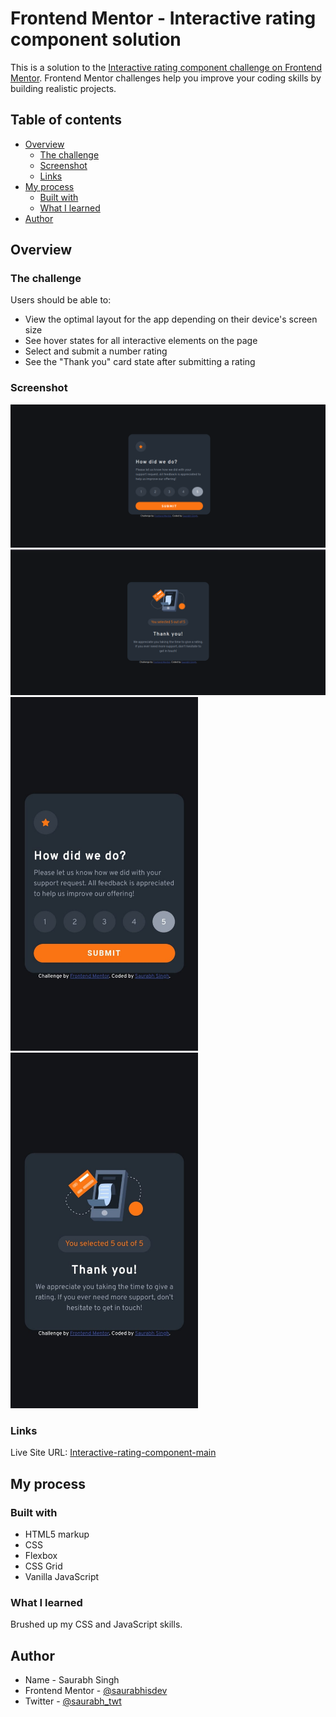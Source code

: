 # Frontend Mentor - Interactive rating component solution

This is a solution to the [Interactive rating component challenge on Frontend Mentor](https://www.frontendmentor.io/challenges/interactive-rating-component-koxpeBUmI). Frontend Mentor challenges help you improve your coding skills by building realistic projects. 

## Table of contents

- [Overview](#overview)
  - [The challenge](#the-challenge)
  - [Screenshot](#screenshot)
  - [Links](#links)
- [My process](#my-process)
  - [Built with](#built-with)
  - [What I learned](#what-i-learned)
- [Author](#author)


## Overview

### The challenge

Users should be able to:

- View the optimal layout for the app depending on their device's screen size
- See hover states for all interactive elements on the page
- Select and submit a number rating
- See the "Thank you" card state after submitting a rating

### Screenshot

![HomePage](./Home-page.png)
![ThankYouPage](./Thank-You-Page.png)
<img src="./Mobile-Home-Page.jpeg" width="300rem">
<img src="./Mobile-Thank-You.jpeg" width="300rem">

### Links 

Live Site URL: [Interactive-rating-component-main](https://saurabh-gih.github.io/Interactive-rating-component-main/)

## My process

### Built with

- HTML5 markup
- CSS
- Flexbox
- CSS Grid
- Vanilla JavaScript

### What I learned

Brushed up my CSS and JavaScript skills.

## Author

- Name - Saurabh Singh
- Frontend Mentor - [@saurabhisdev](https://www.frontendmentor.io/profile/saurabhisdev)
- Twitter - [@saurabh_twt](https://www.twitter.com/saurabh__twt)

